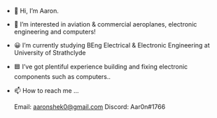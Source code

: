 - 👋 Hi, I’m Aaron.
- 👀 I’m interested in aviation & commercial aeroplanes, electronic engineering and computers! 
- 😀 I’m currently studying BEng Electrical & Electronic Engineering at University of Strathclyde 
- 🟦 I’ve got plentiful experience building and fixing electronic components such as computers..
- 📫 How to reach me ...

  Email: aaronshek0@gmail.com
  Discord: Aar0n#1766

<!---
ItsAAR0N/ItsAAR0N is a ✨ special ✨ repository because its `README.md` (this file) appears on your GitHub profile.
You can click the Preview link to take a look at your changes.
--->
